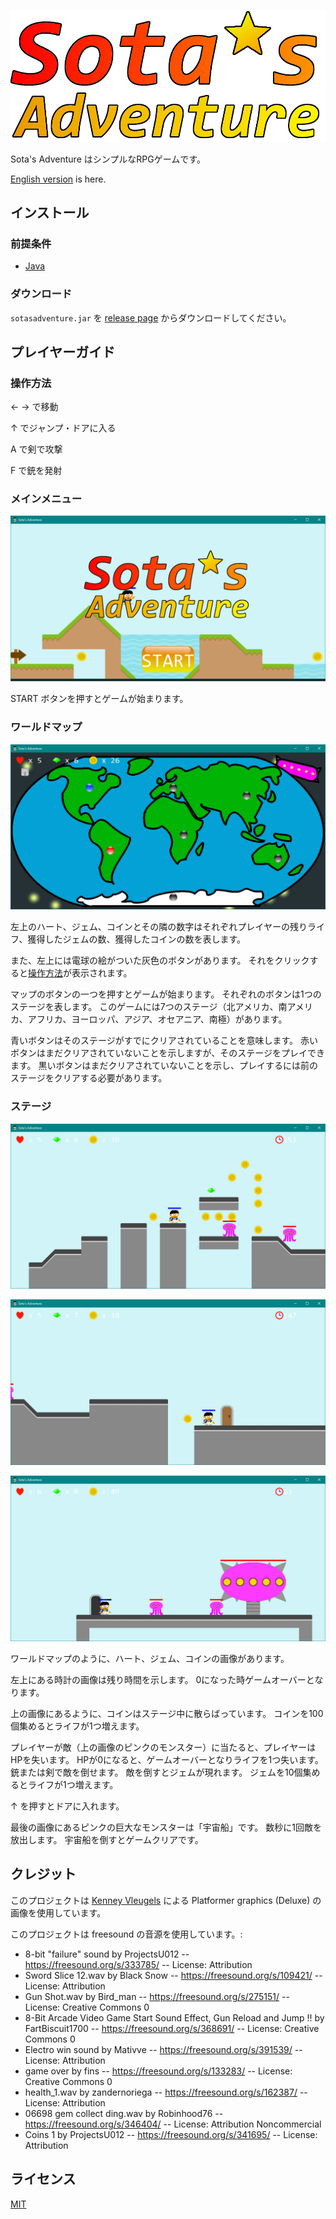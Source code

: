 ![Sota's Adventure](https://raw.githubusercontent.com/sotanishy/sotasadventure/master/resources/images/logo.png)

Sota's Adventure はシンプルなRPGゲームです。

[English version](README.md) is here.

## インストール

### 前提条件

* [Java](https://java.com/ja/download/)

### ダウンロード

`sotasadventure.jar` を [release page](https://github.com/sotanishy/sotasadventure/releases/latest) からダウンロードしてください。

## プレイヤーガイド

### <a name="howtooperate"></a>操作方法

&#x2190; &#x2192; で移動

&#x2191; でジャンプ・ドアに入る

A で剣で攻撃

F で銃を発射

### メインメニュー

![Main menu image](https://raw.githubusercontent.com/sotanishy/sotasadventure/master/resources/example/mainmenu.png)

START ボタンを押すとゲームが始まります。

### ワールドマップ

![World map image](https://raw.githubusercontent.com/sotanishy/sotasadventure/master/resources/example/worldmap.png)

左上のハート、ジェム、コインとその隣の数字はそれぞれプレイヤーの残りライフ、獲得したジェムの数、獲得したコインの数を表します。

また、左上には電球の絵がついた灰色のボタンがあります。 それをクリックすると[操作方法](#howtooperate)が表示されます。

マップのボタンの一つを押すとゲームが始まります。 それぞれのボタンは1つのステージを表します。 このゲームには7つのステージ（北アメリカ、南アメリカ、アフリカ、ヨーロッパ、アジア、オセアニア、南極）があります。

青いボタンはそのステージがすでにクリアされていることを意味します。 赤いボタンはまだクリアされていないことを示しますが、そのステージをプレイできます。 黒いボタンはまだクリアされていないことを示し、プレイするには前のステージをクリアする必要があります。

### ステージ

![Stage image](https://raw.githubusercontent.com/sotanishy/sotasadventure/master/resources/example/stage1.png)

![Stage image](https://raw.githubusercontent.com/sotanishy/sotasadventure/master/resources/example/stage2.png)

![Stage image](https://raw.githubusercontent.com/sotanishy/sotasadventure/master/resources/example/stage3.png)

ワールドマップのように、ハート、ジェム、コインの画像があります。

左上にある時計の画像は残り時間を示します。 0になった時ゲームオーバーとなります。

上の画像にあるように、コインはステージ中に散らばっています。 コインを100個集めるとライフが1つ増えます。

プレイヤーが敵（上の画像のピンクのモンスター）に当たると、プレイヤーはHPを失います。 HPが0になると、ゲームオーバーとなりライフを1つ失います。 銃または剣で敵を倒せます。 敵を倒すとジェムが現れます。 ジェムを10個集めるとライフが1つ増えます。


&#x2191; を押すとドアに入れます。

最後の画像にあるピンクの巨大なモンスターは「宇宙船」です。 数秒に1回敵を放出します。 宇宙船を倒すとゲームクリアです。

## クレジット

このプロジェクトは [Kenney Vleugels](https://kenney.nl) による Platformer graphics (Deluxe) の画像を使用しています。

このプロジェクトは freesound の音源を使用しています。:

* 8-bit "failure" sound by ProjectsU012 -- https://freesound.org/s/333785/ -- License: Attribution
* Sword Slice 12.wav by Black Snow -- https://freesound.org/s/109421/ -- License: Attribution
* Gun Shot.wav by Bird_man -- https://freesound.org/s/275151/ -- License: Creative Commons 0
* 8-Bit Arcade Video Game Start Sound Effect, Gun Reload and Jump !! by FartBiscuit1700 -- https://freesound.org/s/368691/ -- License: Creative Commons 0
* Electro win sound by Mativve -- https://freesound.org/s/391539/ -- License: Attribution
* game over by fins -- https://freesound.org/s/133283/ -- License: Creative Commons 0
* health_1.wav by zandernoriega -- https://freesound.org/s/162387/ -- License: Attribution
* 06698 gem collect ding.wav by Robinhood76 -- https://freesound.org/s/346404/ -- License: Attribution Noncommercial
* Coins 1 by ProjectsU012 -- https://freesound.org/s/341695/ -- License: Attribution

## ライセンス
[MIT](LICENSE.md)
